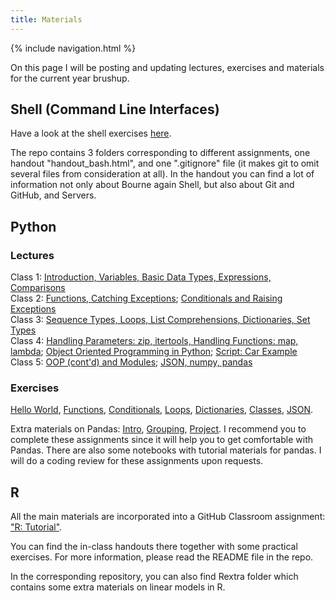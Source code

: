 ```yaml
---
title: Materials
---
```

{% include navigation.html %}

On this page I will be posting and updating lectures, exercises and materials for the current year brushup.

## Shell (Command Line Interfaces)
Have a look at the shell exercises [here](https://classroom.github.com/a/bZ8LAEQH). 

The repo contains 3 folders corresponding to different assignments, one handout "handout_bash.html", and one ".gitignore" file (it makes git to omit several files from consideration at all). In the handout you can find a lot of information not only about Bourne again Shell, but also about Git and GitHub, and Servers.

## Python
### Lectures
Class 1: [Introduction, Variables, Basic Data Types, Expressions, Comparisons](./docs/python-lectures/class_1.ipynb)  
Class 2: [Functions, Catching Exceptions](./docs/python-lectures/class_2.ipynb); [Conditionals and Raising Exceptions](./docs/python-lectures/class_2_conditionals.html)  
Class 3: [Sequence Types, Loops, List Comprehensions, Dictionaries, Set Types](./docs/python-lectures/class_3.ipynb)  
Class 4: [Handling Parameters: zip, itertools, Handling Functions: map, lambda](./docs/python-lectures/class_4.ipynb); [Object Oriented Programming in Python](./docs/python-lectures/class_4_oop.html); [Script: Car Example](./docs/python-lectures/class_4_oop_example.py)  
Class 5: [OOP (cont'd) and Modules](./docs/python-lectures/class_5_oop_modules.tar.gz); [JSON, numpy, pandas](./docs/python-lectures/class_5_json_pandas.ipynb)

### Exercises
[Hello World](./python/python-hello-world.md), [Functions](https://classroom.github.com/a/isrdjAZ0), [Conditionals](https://classroom.github.com/a/paTBOn9w), [Loops](https://classroom.github.com/a/3tOwudtw), [Dictionaries](https://classroom.github.com/a/hs5i7NRM), [Classes](https://classroom.github.com/a/DZMnxFfu), [JSON](https://classroom.github.com/a/glR5Te6S).

Extra materials on Pandas: [Intro](https://classroom.github.com/a/XXG-ktci), [Grouping](https://classroom.github.com/a/D3cmvV36), [Project](https://classroom.github.com/a/VOtcNzSV). I recommend you to complete these assignments since it will help you to get comfortable with Pandas. There are also some notebooks with tutorial materials for pandas. I will do a coding review for these assignments upon requests.

## R
All the main materials are incorporated into a GitHub Classroom assignment: ["R: Tutorial"](https://classroom.github.com/a/a-YNZyRh). 

You can find the in-class handouts there together with some practical exercises. For more information, please read the README file in the repo.

In the corresponding repository, you can also find Rextra folder which contains some extra materials on linear models in R.
